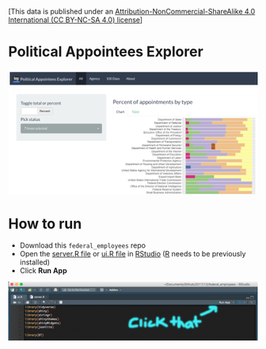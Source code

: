 [This data is published under an [Attribution-NonCommercial-ShareAlike 4.0 International (CC BY-NC-SA 4.0) license](https://creativecommons.org/licenses/by-nc-sa/4.0/)]

# Political Appointees Explorer

![Political Appointees Explorer screenshot](../appointees_app_screenshot.png "Political Appointees Explorer")

# How to run

* Download this `federal_employees` repo
* Open the [server.R file](server.R) or [ui.R file](ui.R) in [RStudio](https://www.rstudio.com/products/rstudio/download/#download) ([R](https://cran.rstudio.com/) needs to be previously installed)
* Click **Run App**

![Run App button screenshot](appointees_app_screenshot2.png "Run App button")

